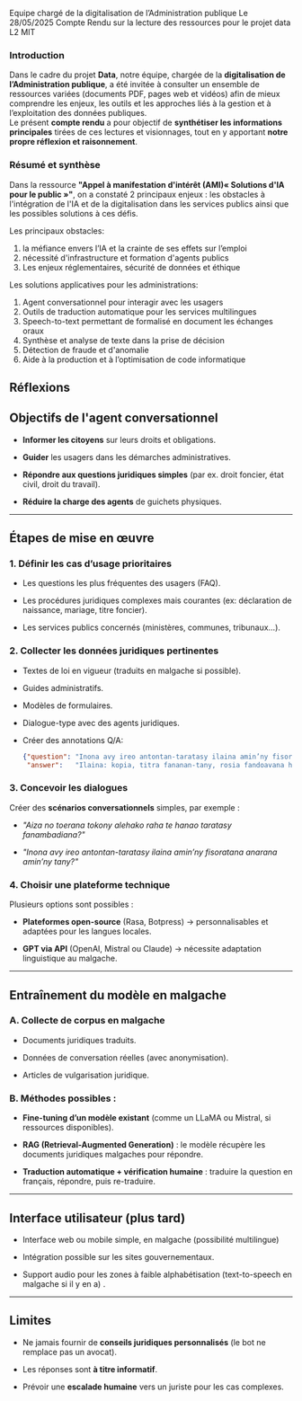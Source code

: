 Equipe chargé de la digitalisation de l’Administration publique
Le 28/05/2025
Compte Rendu sur la lecture des ressources pour le projet data L2 MIT

### Introduction
Dans le cadre du projet **Data**, notre équipe, chargée de la **digitalisation de l’Administration publique**, a été invitée à consulter un ensemble de ressources variées (documents PDF, pages web et vidéos) afin de mieux comprendre les enjeux, les outils et les approches liés à la gestion et à l’exploitation des données publiques.  
Le présent **compte rendu** a pour objectif de **synthétiser les informations principales** tirées de ces lectures et visionnages, tout en y apportant **notre propre réflexion et raisonnement**.  
### Résumé et synthèse

Dans la ressource **"Appel à manifestation d'intérêt (AMI)« Solutions d'IA pour le public »"**,    on a constaté 2 principaux enjeux : les  obstacles à  l'intégration de l'IA et de la digitalisation dans les services publics ainsi que les possibles solutions à ces défis.

Les principaux obstacles:
1) la méfiance envers l’IA et la crainte de ses effets sur l’emploi
2) nécessité d'infrastructure et formation d'agents publics
3) Les enjeux réglementaires, sécurité de données et éthique

Les solutions applicatives pour les administrations:
1) Agent conversationnel pour interagir avec les usagers
2) Outils de traduction automatique pour les services multilingues
3) Speech-to-text permettant de formalisé en document les échanges oraux
4) Synthèse et analyse de texte dans la prise de décision 
5) Détection de fraude et d'anomalie
6) Aide à la production et à l’optimisation de code informatique

## Réflexions

##  Objectifs de l'agent conversationnel

- **Informer les citoyens** sur leurs droits et obligations.
    
- **Guider** les usagers dans les démarches administratives.
    
- **Répondre aux questions juridiques simples** (par ex. droit foncier, état civil, droit du travail).
    
- **Réduire la charge des agents** de guichets physiques.
    

---

##  Étapes de mise en œuvre

### 1. **Définir les cas d’usage prioritaires**

- Les questions les plus fréquentes des usagers (FAQ).
    
- Les procédures juridiques complexes mais courantes (ex: déclaration de naissance, mariage, titre foncier).
    
- Les services publics concernés (ministères, communes, tribunaux…).
    

### 2. **Collecter les données juridiques pertinentes**

- Textes de loi en vigueur (traduits en malgache si possible).
    
- Guides administratifs.
    
- Modèles de formulaires.
    
- Dialogue-type avec des agents juridiques.
	  
- Créer des annotations Q/A:
	```json
	{"question": "Inona avy ireo antontan-taratasy ilaina amin’ny fisoratana anarana amin’ny tany?", 
	 "answer":   "Ilaina: kopia, titra fananan-tany, rosia fandoavana hetra…"}
  ```



### 3. **Concevoir les dialogues**

Créer des **scénarios conversationnels** simples, par exemple :

- _"Aiza no toerana tokony alehako raha te hanao taratasy fanambadiana?"_
    
- _"Inona avy ireo antontan-taratasy ilaina amin’ny fisoratana anarana amin’ny tany?"_
    

### 4. **Choisir une plateforme technique**

Plusieurs options sont possibles :

- **Plateformes open-source** (Rasa, Botpress) → personnalisables et adaptées pour les langues locales.
    
- **GPT via API** (OpenAI, Mistral ou Claude) → nécessite adaptation linguistique au malgache.

---

##  Entraînement du modèle en malgache

### A. Collecte de corpus en malgache

- Documents juridiques traduits.
    
- Données de conversation réelles (avec anonymisation).
    
- Articles de vulgarisation juridique.
    

### B. Méthodes possibles :

- **Fine-tuning d’un modèle existant** (comme un LLaMA ou Mistral, si ressources disponibles).
    
- **RAG (Retrieval-Augmented Generation)** : le modèle récupère les documents juridiques malgaches pour répondre.
    
- **Traduction automatique + vérification humaine** : traduire la question en français, répondre, puis re-traduire.
    

---

##  Interface utilisateur (plus tard)

- Interface web ou mobile simple, en malgache (possibilité multilingue)
    
- Intégration possible sur les sites gouvernementaux.
    
- Support audio pour les zones à faible alphabétisation (text-to-speech en malgache si il y en a) .
    

---

##  Limites

- Ne jamais fournir de **conseils juridiques personnalisés** (le bot ne remplace pas un avocat).
    
- Les réponses sont **à titre informatif**.
    
- Prévoir une **escalade humaine** vers un juriste pour les cas complexes.


		

